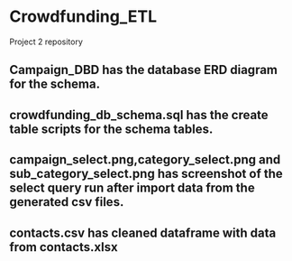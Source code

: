 # Crowdfunding_ETL
Project 2 repository

## Campaign_DBD has the database ERD diagram for the schema.

## crowdfunding_db_schema.sql has the create table scripts for the schema tables.

## campaign_select.png,category_select.png and sub_category_select.png has screenshot of the select query run after import data from the generated csv files.

## contacts.csv has cleaned dataframe with data from contacts.xlsx